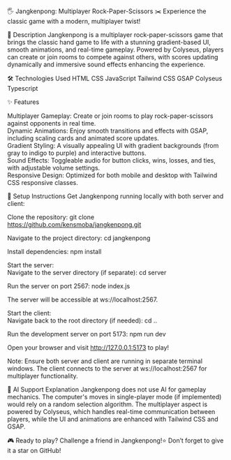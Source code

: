 🖐️ Jangkenpong: Multiplayer Rock-Paper-Scissors ✂️
Experience the classic game with a modern, multiplayer twist!

📝 Description
Jangkenpong is a multiplayer rock-paper-scissors game that brings the classic hand game to life with a stunning gradient-based UI, smooth animations, and real-time gameplay. Powered by Colyseus, players can create or join rooms to compete against others, with scores updating dynamically and immersive sound effects enhancing the experience.

🛠️ Technologies Used
HTML
CSS
JavaScript
Tailwind CSS
GSAP
Colyseus
Typescript  

✨ Features

Multiplayer Gameplay: Create or join rooms to play rock-paper-scissors against opponents in real time.  
Dynamic Animations: Enjoy smooth transitions and effects with GSAP, including scaling cards and animated score updates.  
Gradient Styling: A visually appealing UI with gradient backgrounds (from gray to indigo to purple) and interactive buttons.  
Sound Effects: Toggleable audio for button clicks, wins, losses, and ties, with adjustable volume settings.  
Responsive Design: Optimized for both mobile and desktop with Tailwind CSS responsive classes.


🚀 Setup Instructions
Get Jangkenpong running locally with both server and client:  

Clone the repository:  git clone https://github.com/kensmoba/jangkenpong.git


Navigate to the project directory:  cd jangkenpong


Install dependencies:  npm install


Start the server:  
Navigate to the server directory (if separate):  cd server


Run the server on port 2567:  node index.js


The server will be accessible at ws://localhost:2567.


Start the client:  
Navigate back to the root directory (if needed):  cd ..


Run the development server on port 5173:  npm run dev


Open your browser and visit http://127.0.0.1:5173 to play!



Note: Ensure both server and client are running in separate terminal windows. The client connects to the server at ws://localhost:2567 for multiplayer functionality.

🤖 AI Support Explanation
Jangkenpong does not use AI for gameplay mechanics. The computer's moves in single-player mode (if implemented) would rely on a random selection algorithm. The multiplayer aspect is powered by Colyseus, which handles real-time communication between players, while the UI and animations are enhanced with Tailwind CSS and GSAP.

🎮 Ready to play? Challenge a friend in Jangkenpong!⭐ Don’t forget to give it a star on GitHub!
